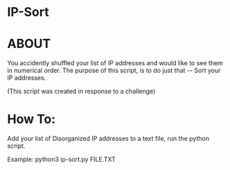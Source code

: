 # IP-Sort

# ABOUT
You accidently shuffled your list of IP addresses and would like to see them in numerical order. The purpose of this script, is to do just that -- Sort your IP addresses. 

(This script was created in response to a challenge) 

# How To: 

Add your list of Disorganized IP addresses to a text file, run the python script. 

Example: python3 ip-sort.py FILE.TXT
